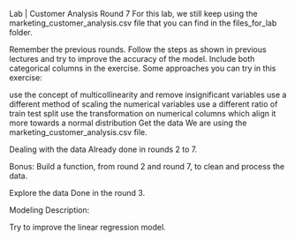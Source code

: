 Lab | Customer Analysis Round 7
For this lab, we still keep using the marketing_customer_analysis.csv file that you can find in the files_for_lab folder.

Remember the previous rounds. Follow the steps as shown in previous lectures and try to improve the accuracy of the model. Include both categorical columns in the exercise. Some approaches you can try in this exercise:

use the concept of multicollinearity and remove insignificant variables
use a different method of scaling the numerical variables
use a different ratio of train test split
use the transformation on numerical columns which align it more towards a normal distribution
Get the data
We are using the marketing_customer_analysis.csv file.

Dealing with the data
Already done in rounds 2 to 7.

Bonus: Build a function, from round 2 and round 7, to clean and process the data.

Explore the data
Done in the round 3.

Modeling
Description:

Try to improve the linear regression model.
